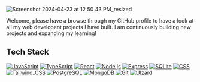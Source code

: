 
![Screenshot 2024-04-23 at 12 50 43 PM_resized](https://github.com/mollmikey/mollmikey/assets/104609759/a3932050-13b6-4ccd-ac19-9a1ca48652f5)

Welcome, please have a browse through my GitHub profile to have a look at all my web developent projects I have built. I am continuously building new projects and expanding my learning! 

## Tech Stack
[![JavaScript](https://img.shields.io/badge/JavaScript-grey?style=flat-square&logo=javascript)](https://developer.mozilla.org/en-US/docs/Web/JavaScript)
[![TypeScript](https://img.shields.io/badge/TypeScript-grey?style=flat-square&logo=typescript)](https://www.typescriptlang.org/)
[![React](https://img.shields.io/badge/React-grey?style=flat-square&logo=react)](https://reactjs.org/)
[![Node.js](https://img.shields.io/badge/Node.js-grey?style=flat-square&logo=node.js)](https://nodejs.org/)
[![Express](https://img.shields.io/badge/Express-grey?style=flat-square&logo=express)](https://expressjs.com/)
[![SQLite](https://img.shields.io/badge/SQLite-grey?style=flat-square&logo=sqlite&logoColor=white)](https://www.sqlite.org/)
[![CSS](https://img.shields.io/badge/CSS-grey?&style=flat-square&logo=css3&logoColor=white)](https://www.w3schools.com/css/default.asp/)
[![Tailwind_CSS](https://img.shields.io/badge/Tailwind_CSS-grey?style=flat-square&logo=tailwind-css&logoColor=white)](https://tailwindcss.com/)
[![PostgreSQL](https://img.shields.io/badge/PostgreSQL-grey?style=flat-square&logo=postgresql&logoColor=white)](https://www.postgresql.org/)
[![MongoDB](https://img.shields.io/badge/MongoDB-grey?style=flat-square&logo=mongodb&logoColor=white)](https://www.mongodb.com/)
[![Git](https://img.shields.io/badge/GIT-grey?style=for-flat-square&logo=git&logoColor=white)](https://git-scm.com/)
[![UIzard](https://img.shields.io/badge/UIzard-grey?style=flat-square)](https://uizard.io/?transaction_id=102fff897efe828134514e4048ce36&offer_id=3&affiliate_id=19&utm_campaign=affiliates&utm_term=uizard+pro+21&utm_source=affilate_&utm_medium=affiliate)
